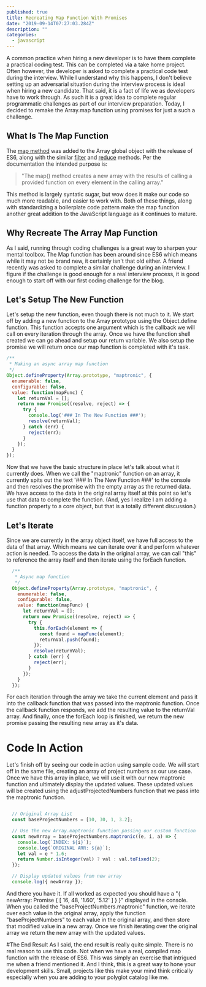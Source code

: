 ```yaml
---
published: true
title: Recreating Map Function With Promises
date: "2019-09-14T07:27:03.284Z"
description: ""
categories:
  - javascript
---
```

A common practice when hiring a new developer is to have them complete a practical coding test. This can be completed via a take home project. Often however, the developer is asked to complete a practical code test during the interview. While I understand why this happens, I don't believe setting up an adversarial situation during the interview process is ideal when hiring a new candidate. That said, it is a fact of life we as developers have to work through. As such it is a great idea to complete regular programmatic challenges as part of our interview preparation. Today, I decided to remake the Array.map function using promises for just a such a challenge.

<!-- end -->

## What Is The Map Function
The [map method](https://developer.mozilla.org/en-US/docs/Web/JavaScript/Reference/Global_Objects/Array/map) was added to the Array global object with the release of ES6, along with the similar [filter](https://developer.mozilla.org/en-US/docs/Web/JavaScript/Reference/Global_Objects/Array/filter) and [reduce](https://developer.mozilla.org/en-US/docs/Web/JavaScript/Reference/Global_Objects/Array/Reduce) methods. Per the documentation the intended purpose is: 

>"The map() method creates a new array with the results of calling a provided function on every element in the calling array."

This method is largely syntatic sugar, but wow does it make our code so much more readable, and easier to work with. Both of these things, along with standardizing a boilerplate code pattern make the map function another great addition to the JavaScript language as it continues to mature.

## Why Recreate The Array Map Function
As I said, running through coding challenges is a great way to sharpen your mental toolbox. The Map function has been around since ES6 which means while it may not be brand new, it certainly isn't that old either. A friend recently was asked to complete a similar challenge during an interview. I figure if the challenge is good enough for a real interview process, it is good enough to start off with our first coding challenge for the blog.

## Let's Setup The New Function
Let's setup the new function, even though there is not much to it. We start off by adding a new function to the Array prototype using the Object.define function. This function accepts one argument which is the callback we will call on every iteration through the array. Once we have the function shell created we can go ahead and setup our return variable. We also setup the promise we will return once our map function is completed with it's task.

```js
/**
 * Making an async array map function
 */
Object.defineProperty(Array.prototype, "maptronic", {
  enumerable: false,
  configurable: false,
  value: function(mapFunc) {
    let returnVal = [];
    return new Promise((resolve, reject) => {
      try {
        console.log('### In The New Function ###');
        resolve(returnVal);
      } catch (err) {
        reject(err);
      }
    });
  }
});
```

Now that we have the basic structure in place let's talk about what it currently does. When we call the "maptronic" function on an array, it currently spits out the text '### In The New Function ###' to the console and then resolves the promise with the empty array as the returned data. We have access to the data in the original array itself at this point so let's use that data to complete the function. (And, yes I realize I am adding a function property to a core object, but that is a totally different discussion.)

## Let's Iterate
Since we are currently in the array object itself, we have full access to the data of that array. Which means we can iterate over it and perform whatever action is needed. To access the data in the original array, we can call "this" to reference the array itself and then iterate using the forEach function. 

```js
  /**
   * Async map function
   */
  Object.defineProperty(Array.prototype, "maptronic", {
    enumerable: false,
    configurable: false,
    value: function(mapFunc) {
      let returnVal = [];
      return new Promise((resolve, reject) => {
        try {
          this.forEach(element => {
            const found = mapFunc(element);
            returnVal.push(found);
          });
          resolve(returnVal);
        } catch (err) {
          reject(err);
        }
      });
    }
  });
```
For each iteration through the array we take the current element and pass it into the callback function that was passed into the maptronic function. Once the callback function responds, we add the resulting value to the returnVal array. And finally, once the forEach loop is finished, we return the new promise passing the resulting new array as it's data.

# Code In Action
Let's finish off by seeing our code in action using sample code. We will start off in the same file, creating an array of project numbers as our use case. Once we have this array in place, we will use it with our new maptronic function and ultimately display the updated values. These updated values will be created using the adjustProjectedNumbers function that we pass into the maptronic function.

```js

  // Original Array List
  const baseProjectNumbers = [10, 30, 1, 3.2];

  // Use the new Array.maptronic function passing our custom function
  const newArray = baseProjectNumbers.maptronic((e, i, a) => {
    console.log(`INDEX: ${i}`);
    console.log(`ORIGINAL ARR: ${a}`);
    let val = e * 1.6;
    return Number.isInteger(val) ? val : val.toFixed(2);
  });

  // Display updated values from new array
  console.log({ newArray });
```

And there you have it. If all worked as expected you should have a "{ newArray: Promise { [ 16, 48, '1.60', '5.12' ] } }" displayed in the console. When you called the "baseProjectNumbers.maptronic" function, we iterate over each value in the original array, apply the function "baseProjectNumbers" to each value in the original array, and then store that modified value in a new array. Once we finish iterating over the original array we return the new array with the updated values.

#The End Result
As I said, the end result is really quite simple. There is no real reason to use this code. Not when we have a real, compiled map function with the release of ES6. This was simply an exercise that intrigued me when a friend mentioned it. And I think, this is a great way to hone your development skills. Small, projects like this make your mind think critically especially when you are adding to your polyglot catalog like me.

